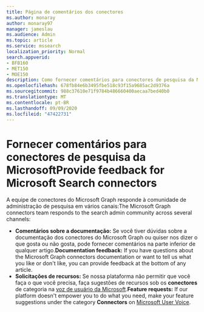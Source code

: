 ```yaml
---
title: Página de comentários dos conectores
ms.author: monaray
author: monaray97
manager: jameslau
ms.audience: Admin
ms.topic: article
ms.service: mssearch
localization_priority: Normal
search.appverid:
- BFB160
- MET150
- MOE150
description: Como fornecer comentários para conectores de pesquisa da Microsoft
ms.openlocfilehash: 678fb84e6b3495fbe518c93f15a9685ac2d9376a
ms.sourcegitcommit: 988c37610e71f9784b486660400aecaa7bed40b0
ms.translationtype: MT
ms.contentlocale: pt-BR
ms.lasthandoff: 09/09/2020
ms.locfileid: "47422731"
---
```

# <a name="provide-feedback-for-microsoft-search-connectors"></a><span data-ttu-id="73020-103">Fornecer comentários para conectores de pesquisa da Microsoft</span><span class="sxs-lookup"><span data-stu-id="73020-103">Provide feedback for Microsoft Search connectors</span></span>

<span data-ttu-id="73020-104">A equipe de conectores do Microsoft Graph responde à comunidade de administração de pesquisa em vários canais:</span><span class="sxs-lookup"><span data-stu-id="73020-104">The Microsoft Graph connectors team responds to the search admin community across several channels:</span></span>

* <span data-ttu-id="73020-105">**Comentários sobre a documentação:** Se você tiver dúvidas sobre a documentação dos conectores do Microsoft Graph ou quiser nos dizer o que gosta ou não gosta, pode fornecer comentários na parte inferior de qualquer artigo.</span><span class="sxs-lookup"><span data-stu-id="73020-105">**Documentation feedback:** If you have questions about the Microsoft Graph connectors documentation or want to tell us what you like or don't like, you can provide feedback at the bottom of any article.</span></span>
* <span data-ttu-id="73020-106">**Solicitações de recursos:** Se nossa plataforma não permitir que você faça o que você precisa, faça sugestões de recursos sob os **conectores** de categoria na [voz de usuário da Microsoft](https://microsoftsearch.uservoice.com/forums/926998-connectors).</span><span class="sxs-lookup"><span data-stu-id="73020-106">**Feature requests:** If our platform doesn't empower you to do what you need, make your feature suggestions under the category **Connectors** on [Microsoft User Voice](https://microsoftsearch.uservoice.com/forums/926998-connectors).</span></span>
